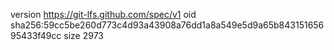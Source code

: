 version https://git-lfs.github.com/spec/v1
oid sha256:59cc5be260d773c4d93a43908a76dd1a8a549e5d9a65b84315165695433f49cc
size 2973
